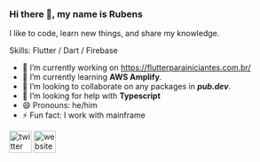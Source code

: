 ### Hi there 👋, my name is Rubens

I like to code, learn new things, and share my knowledge.

Skills: Flutter / Dart / Firebase 

- 🔭 I’m currently working on https://flutterparainiciantes.com.br/
- 🌱 I’m currently learning **AWS Amplify**. 
- 👯 I’m looking to collaborate on any packages in ***pub.dev***. 
- 🤔 I’m looking for help with **Typescript** 
- 😄 Pronouns: he/him 
- ⚡ Fun fact: I work with mainframe 


[<img src='https://cdn.jsdelivr.net/npm/simple-icons@3.0.1/icons/twitter.svg' alt='twitter' height='40'>](https://twitter.com/rubensdemelo)  [<img src='https://cdn.jsdelivr.net/npm/simple-icons@3.0.1/icons/icloud.svg' alt='website' height='40'>](https://rubensdemelo.dev)  
